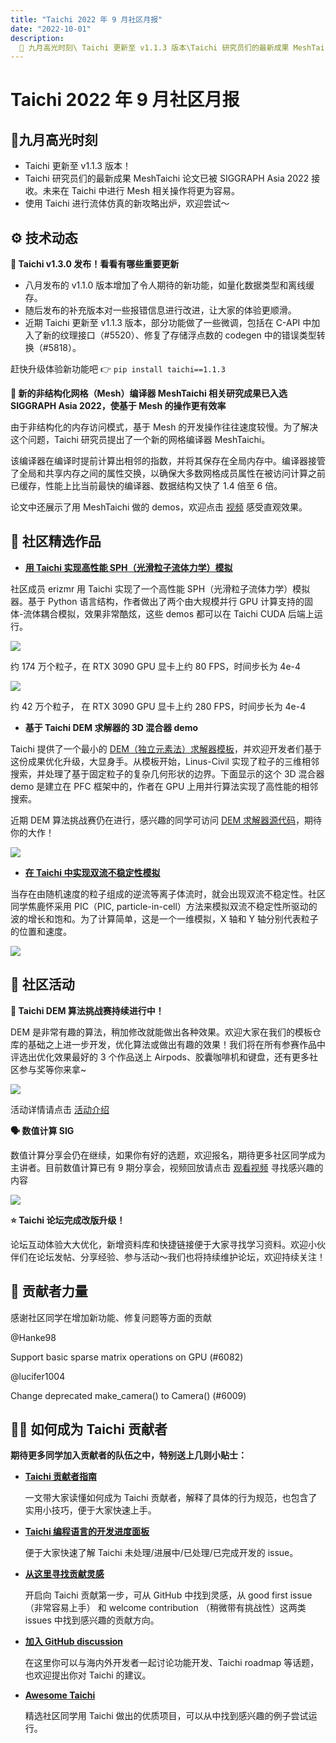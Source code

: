 ```yaml
---
title: "Taichi 2022 年 9 月社区月报"
date: "2022-10-01"
description:
  📌 九月高光时刻\ Taichi 更新至 v1.1.3 版本\Taichi 研究员们的最新成果 MeshTaichi 论文已被 SIGGRAPH Asia 2022 接收\使用 Taichi 进行流体仿真的新攻略出炉
---
```


# Taichi 2022 年 9 月社区月报

## 📌九月高光时刻

- Taichi 更新至 v1.1.3 版本！
- Taichi 研究员们的最新成果 MeshTaichi 论文已被 SIGGRAPH Asia 2022 接收。未来在 Taichi 中进行 Mesh 相关操作将更为容易。
- 使用 Taichi 进行流体仿真的新攻略出炉，欢迎尝试～

##  ⚙️ 技术动态

**🔧 Taichi v1.3.0 发布！看看有哪些重要更新**

- 八月发布的 v1.1.0 版本增加了令人期待的新功能，如量化数据类型和离线缓存。
- 随后发布的补充版本对一些报错信息进行改进，让大家的体验更顺滑。
- 近期 Taichi 更新至 v1.1.3 版本，部分功能做了一些微调，包括在 C-API 中加入了新的纹理接口（#5520）、修复了存储浮点数的 codegen 中的错误类型转换（#5818）。

赶快升级体验新功能吧 👉 `pip install taichi==1.1.3`

**🚀 新的非结构化网格（Mesh）编译器 MeshTaichi 相关研究成果已入选 SIGGRAPH Asia 2022，使基于 Mesh 的操作更有效率**

由于非结构化的内存访问模式，基于 Mesh 的开发操作往往速度较慢。为了解决这个问题，Taichi 研究员提出了一个新的网格编译器 MeshTaichi。

该编译器在编译时提前计算出相邻的指数，并将其保存在全局内存中。编译器接管了全局和共享内存之间的属性交换，以确保大多数网格成员属性在被访问计算之前已缓存，性能上比当前最快的编译器、数据结构又快了 1.4 倍至 6 倍。

论文中还展示了用 MeshTaichi 做的 demos，欢迎点击 [视频](http://mpvideo.qpic.cn/0bc3pmaagaaau4advfbv2vrva66dan5qaaya.f10002.mp4?dis_k=bd0b4c977368d74205db1d7c7803a422&dis_t=1676526488&play_scene=10400&vid=wxv_2597789719854465024&format_id=10002&support_redirect=0&mmversion=6.8.0) 感受直观效果。

## 🌟 社区精选作品

- **[用 Taichi 实现高性能 SPH（光滑粒子流体力学）模拟](https://github.com/erizmr/SPH_Taichi)**

社区成员 erizmr 用 Taichi 实现了一个高性能 SPH（光滑粒子流体力学）模拟器。基于 Python 语言结构，作者做出了两个由大规模并行 GPU 计算支持的固体-流体耦合模拟，效果非常酷炫，这些 demos 都可以在 Taichi CUDA 后端上运行。

![](https://user-images.githubusercontent.com/124654014/219297449-a4efebd1-df03-4681-a803-68e276a1b415.gif)

约 174 万个粒子，在 RTX 3090 GPU 显卡上约 80 FPS，时间步长为 4e-4

![](https://user-images.githubusercontent.com/124654014/219297591-fe277281-de76-4be8-af9f-d9bfec34d230.gif)

约 42 万个粒子， 在 RTX 3090 GPU 显卡上约 280 FPS，时间步长为 4e-4

- **基于 Taichi DEM 求解器的 3D 混合器 demo**

Taichi 提供了一个最小的 [DEM（独立元素法）求解器模板](https://github.com/taichi-dev/taichi_dem)，并欢迎开发者们基于这份成果优化升级，大显身手。从模板开始，Linus-Civil 实现了粒子的三维相邻搜索，并处理了基于固定粒子的复杂几何形状的边界。下面显示的这个 3D 混合器 demo 是建立在 PFC 框架中的，作者在 GPU 上用并行算法实现了高性能的相邻搜索。

近期 DEM 算法挑战赛仍在进行，感兴趣的同学可访问 [DEM 求解器源代码](https://github.com/Linus-Civil/GeoBlender)，期待你的大作！

![](https://user-images.githubusercontent.com/124654014/219298410-755008c3-4e70-4f94-8c03-d17990abeed1.gif)

- **[在 Taichi 中实现双流不稳定性模拟](https://github.com/JiaoLuhuai/pic88/blob/main/pic88.py)**

当存在由随机速度的粒子组成的逆流等离子体流时，就会出现双流不稳定性。社区同学焦鹿怀采用 PIC（PIC, particle-in-cell）方法来模拟双流不稳定性所驱动的波的增长和饱和。为了计算简单，这是一个一维模拟，X 轴和 Y 轴分别代表粒子的位置和速度。

![](https://user-images.githubusercontent.com/124654014/219299025-feb6eb08-6ff6-4de9-8057-e7811152e1e5.gif)

## 📢 社区活动

**🏅 Taichi DEM 算法挑战赛持续进行中！**

DEM 是非常有趣的算法，稍加修改就能做出各种效果。欢迎大家在我们的模板仓库的基础之上进一步开发，优化算法或做出有趣的效果！我们将在所有参赛作品中评选出优化效果最好的 3 个作品送上 Airpods、胶囊咖啡机和键盘，还有更多社区参与奖等你来拿~

![](https://user-images.githubusercontent.com/124654014/219299056-fce1ceda-dedd-41b3-b3ee-ca60dec517d9.jpg)

活动详情请点击 [活动介绍](https://forum.taichi.graphics/t/topic/2975)

**🗣 数值计算 SIG**

数值计算分享会仍在继续，如果你有好的选题，欢迎报名，期待更多社区同学成为主讲者。目前数值计算已有 9 期分享会，视频回放请点击 [观看视频](https://space.bilibili.com/1779922645/channel/series) 寻找感兴趣的内容

![](https://user-images.githubusercontent.com/124654014/219299529-5d42d133-f9e6-43bc-a14c-3987355b819a.jpg)

**⭐️ Taichi 论坛完成改版升级！**

论坛互动体验大大优化，新增资料库和快捷链接便于大家寻找学习资料。欢迎小伙伴们在论坛发帖、分享经验、参与活动～我们也将持续维护论坛，欢迎持续关注！

## 📝 贡献者力量

感谢社区同学在增加新功能、修复问题等方面的贡献

@Hanke98 

Support basic sparse matrix operations on GPU (#6082)

@lucifer1004

Change deprecated make_camera() to Camera() (#6009)

## 🧑‍💻 如何成为 Taichi 贡献者

**期待更多同学加入贡献者的队伍之中，特别送上几则小贴士：**

- **[Taichi 贡献者指南](https://docs.taichi-lang.org/docs/contributor_guide)**
 
   一文带大家读懂如何成为 Taichi 贡献者，解释了具体的行为规范，也包含了实用小技巧，便于大家快速上手。
   
- **[Taichi 编程语言的开发进度面板](https://github.com/orgs/taichi-dev/projects/1)**
 
   便于大家快速了解 Taichi 未处理/进展中/已处理/已完成开发的 issue。
   
- **[从这里寻找贡献灵感](https://github.com/taichi-dev/taichi/contribute)**

   开启向 Taichi 贡献第一步，可从 GitHub 中找到灵感，从 good first issue（非常容易上手） 和  welcome contribution （稍微带有挑战性）这两类 issues 中找到感兴趣的贡献方向。
   
- **[加入 GitHub discussion](https://github.com/taichi-dev/taichi/discussions)**
 
   在这里你可以与海内外开发者一起讨论功能开发、Taichi roadmap 等话题，也欢迎提出你对 Taichi 的建议。
 
- **[Awesome Taichi](https://github.com/taichi-dev/awesome-taichi)**
 
   精选社区同学用 Taichi 做出的优质项目，可以从中找到感兴趣的例子尝试运行。 







